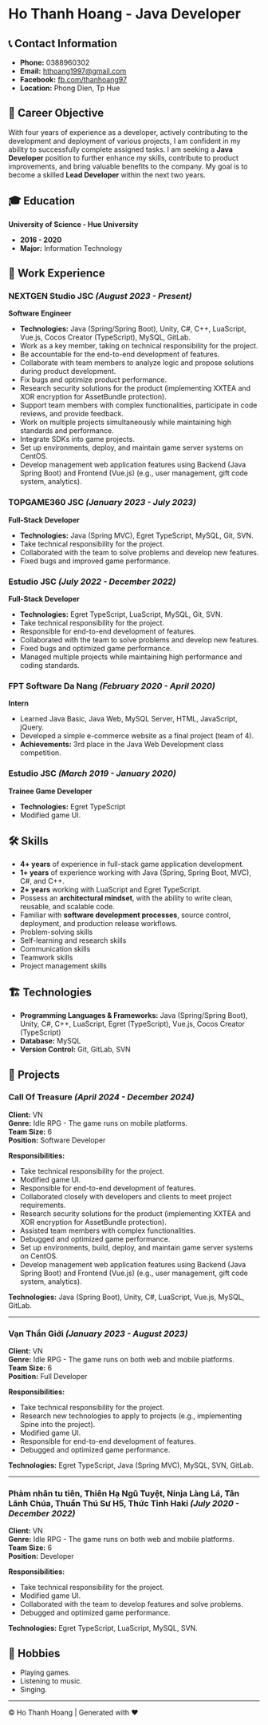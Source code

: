 # Ho Thanh Hoang - Java Developer

## 📞 Contact Information
- **Phone:** 0388960302  
- **Email:** hthoang1997@gmail.com  
- **Facebook:** [fb.com/thanhoang97](https://fb.com/thanhoang97)  
- **Location:** Phong Dien, Tp Hue  

## 🎯 Career Objective
With four years of experience as a developer, actively contributing to the development and deployment of various projects, I am confident in my ability to successfully complete assigned tasks. I am seeking a **Java Developer** position to further enhance my skills, contribute to product improvements, and bring valuable benefits to the company. My goal is to become a skilled **Lead Developer** within the next two years.

## 🎓 Education
**University of Science - Hue University**  
- **2016 - 2020**  
- **Major:** Information Technology  

## 💼 Work Experience

### **NEXTGEN Studio JSC** *(August 2023 - Present)*  
**Software Engineer**  
- **Technologies:** Java (Spring/Spring Boot), Unity, C#, C++, LuaScript, Vue.js, Cocos Creator (TypeScript), MySQL, GitLab.  
- Work as a key member, taking on technical responsibility for the project.
- Be accountable for the end-to-end development of features.
- Collaborate with team members to analyze logic and propose solutions during product development.
- Fix bugs and optimize product performance.
- Research security solutions for the product (implementing XXTEA and XOR encryption for AssetBundle protection).
- Support team members with complex functionalities, participate in code reviews, and provide feedback.
- Work on multiple projects simultaneously while maintaining high standards and performance.
- Integrate SDKs into game projects.
- Set up environments, deploy, and maintain game server systems on CentOS.
- Develop management web application features using Backend (Java Spring Boot) and Frontend (Vue.js) (e.g., user management, gift code system, analytics).

### **TOPGAME360 JSC** *(January 2023 - July 2023)*  
**Full-Stack Developer**  
- **Technologies:** Java (Spring MVC), Egret TypeScript, MySQL, Git, SVN.  
- Take technical responsibility for the project.
- Collaborated with the team to solve problems and develop new features.
- Fixed bugs and improved game performance.

### **Estudio JSC** *(July 2022 - December 2022)*  
**Full-Stack Developer**  
- **Technologies:** Egret TypeScript, LuaScript, MySQL, Git, SVN.  
- Take technical responsibility for the project.
- Responsible for end-to-end development of features.
- Collaborated with the team to solve problems and develop new features.
- Fixed bugs and optimized game performance.
- Managed multiple projects while maintaining high performance and coding standards.

### **FPT Software Da Nang** *(February 2020 - April 2020)*  
**Intern**  
- Learned Java Basic, Java Web, MySQL Server, HTML, JavaScript, jQuery.
- Developed a simple e-commerce website as a final project (team of 4).
- **Achievements:** 3rd place in the Java Web Development class competition.

### **Estudio JSC** *(March 2019 - January 2020)*  
**Trainee Game Developer**  
- **Technologies:** Egret TypeScript  
- Modified game UI.

## 🛠 Skills
- **4+ years** of experience in full-stack game application development.
- **1+ years** of experience working with Java (Spring, Spring Boot, MVC), C#, and C++.
- **2+ years** working with LuaScript and Egret TypeScript.
- Possess an **architectural mindset**, with the ability to write clean, reusable, and scalable code.
- Familiar with **software development processes**, source control, deployment, and production release workflows.
- Problem-solving skills
- Self-learning and research skills
- Communication skills
- Teamwork skills
- Project management skills

## 🏗 Technologies
- **Programming Languages & Frameworks:** Java (Spring/Spring Boot), Unity, C#, C++, LuaScript, Egret (TypeScript), Vue.js, Cocos Creator (TypeScript)
- **Database:** MySQL
- **Version Control:** Git, GitLab, SVN

## 🚀 Projects

### **Call Of Treasure** *(April 2024 - December 2024)*  
**Client:** VN  
**Genre:** Idle RPG - The game runs on mobile platforms.  
**Team Size:** 6  
**Position:** Software Developer  

**Responsibilities:**
- Take technical responsibility for the project.
- Modified game UI.
- Responsible for end-to-end development of features.
- Collaborated closely with developers and clients to meet project requirements.
- Research security solutions for the product (implementing XXTEA and XOR encryption for AssetBundle protection).
- Assisted team members with complex functionalities.
- Debugged and optimized game performance.
- Set up environments, build, deploy, and maintain game server systems on CentOS.
- Develop management web application features using Backend (Java Spring Boot) and Frontend (Vue.js) (e.g., user management, gift code system, analytics).

**Technologies:** Java (Spring Boot), Unity, C#, LuaScript, Vue.js, MySQL, GitLab.

---

### **Vạn Thần Giới** *(January 2023 - August 2023)*  
**Client:** VN  
**Genre:** Idle RPG - The game runs on both web and mobile platforms.  
**Team Size:** 6  
**Position:** Full Developer  

**Responsibilities:**
- Take technical responsibility for the project.
- Research new technologies to apply to projects (e.g., implementing Spine into the project).
- Modified game UI.
- Responsible for end-to-end development of features.
- Debugged and optimized game performance.

**Technologies:** Egret TypeScript, Java (Spring MVC), MySQL, SVN, GitLab.

---

### **Phàm nhân tu tiên, Thiên Hạ Ngũ Tuyệt, Ninja Làng Lá, Tân Lãnh Chúa, Thuần Thú Sư H5, Thức Tỉnh Haki** *(July 2020 - December 2022)*  
**Client:** VN  
**Genre:** Idle RPG - The game runs on both web and mobile platforms.  
**Team Size:** 6  
**Position:** Developer  

**Responsibilities:**
- Take technical responsibility for the project.
- Modified game UI.
- Collaborated with the team to develop features and solve problems.
- Debugged and optimized game performance.

**Technologies:** Egret TypeScript, LuaScript, MySQL, SVN.

## 🎵 Hobbies
- Playing games.
- Listening to music.
- Singing.

---
© Ho Thanh Hoang | Generated with ❤️
